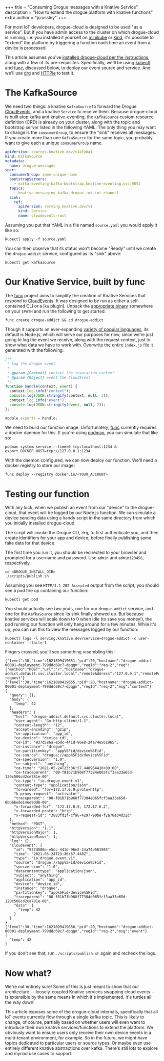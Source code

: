 +++
title = "Consuming Drogue messages with a Knative Service"
description = "How to extend the drogue platform with knative functions"
extra.author = "jcrossley"
+++

For most IoT developers, drogue-cloud is designed to be used "as a
service". But if you have admin access to the cluster on which
drogue-cloud is running, i.e. you installed it yourself on [minikube]
or [kind], it's possible to "extend" the platform by triggering a
function each time an event from a device is processed.

This article assumes you've [installed drogue-cloud per the
instructions](https://book.drogue.io/drogue-cloud/dev/deployment/index.html),
along with a few of its pre-requisites. Specifically, we'll be using
[kubectl] and [func], discussed below, to deploy our event source and
service. And we'll use [drg] and [HTTPie] to test it.

<!-- more -->


# The KafkaSource

We need two things: a knative `KafkaSource` to forward the Drogue
[CloudEvents], and a knative `Service` to receive them. Because
drogue-cloud is built atop kafka and knative-eventing, the
`KafkaSource` custom resource definition (CRD) is already on your
cluster, along with the topic and bootstrap server listed in the
following YAML. The only thing you may want to change is the
`consumerGroup`, to ensure the "sink" receives all messages. If you
create more than one `KafkaSource` for the same topic, you probably
want to give each a unique `consumerGroup` name.

~~~yaml
apiVersion: sources.knative.dev/v1alpha1
kind: KafkaSource
metadata:
  name: drogue-messages
spec:
  consumerGroup: some-unique-name
  bootstrapServers:
    - kafka-eventing-kafka-bootstrap.knative-eventing.svc:9092
  topics:
    - knative-messaging-kafka.drogue-iot.iot-channel
  sink:
    ref:
      apiVersion: serving.knative.dev/v1
      kind: Service
      name: cloudevents-rust
~~~

Assuming you put that YAML in a file named `source.yaml` you would
apply it like so:

```shell
kubectl apply -f source.yaml
```

You can then observe that its status won't become "Ready" until we
create the `drogue-addict` service, configured as its "sink" above:

```shell
kubectl get kafkasource
```


# Our Knative Service, built by func

The [func] project aims to simplify the creation of Knative Services
that respond to [CloudEvents]. It was designed to be run as either a
self-contained CLI or a [`kn` plugin]. Unpack the [appropriate
binary](https://github.com/boson-project/func/releases/latest)
somewhere on your `$PATH` and run the following to get started:

```shell
func create drogue-addict && cd drogue-addict
```

Though it supports an ever-expanding [variety of popular
languages](https://github.com/boson-project/func/blob/main/docs/guides/developers_guide.md),
its default is Node.js, which will serve our purposes for now, since
we're just going to log the event we receive, along with the request
context, just to show what data we have to work with.  Overwrite the
entire `index.js` file it generated with the following:

~~~javascript
/**
 * Log the drogue event 
 *
 * @param {Context} context the invocation context
 * @param {Object} event the CloudEvent 
 */
function handle(context, event) {
  context.log.info("context");
  console.log(JSON.stringify(context, null, 2));
  context.log.info("event");
  console.log(JSON.stringify(event, null, 2));
};

module.exports = handle;
~~~

We need to build our function image. Unfortunately, [func] currently
requires a docker daemon for this. If you're using [podman], you can
simulate that like so:

```shell
podman system service --time=0 tcp:localhost:1234 &
export DOCKER_HOST=tcp://127.0.0.1:1234
```

With the daemon configured, we can now deploy our function. We'll need a
docker registry to store our image:

```shell
func deploy --registry docker.io/<YOUR_ACCOUNT>
```


# Testing our function

With any luck, when we publish an event from our "device" to the
drogue-cloud, that event will be logged by our Node.js function. We can
simulate a device sending data using a handy script in the same
directory from which you initially installed drogue-cloud.

The script will invoke the Drogue CLI, `drg`, to first authenticate
you, and then create identifiers for your app and device, before
finally publishing some fake data for that device.

The first time you run it, you should be redirected to your browser
and prompted for a username and password. Use `admin` and
`admin123456`, respectively.

```shell
cd <DROGUE_INSTALL_DIR>
./scripts/publish.sh
```

Assuming you see `HTTP/1.1 202 Accepted` output from the script, you
should see a pod fire up containing our function:

```shell
kubectl get pod
```

You should actually see _two_ pods, one for our `drogue-addict`
service, and one for the `KafkaSource` since its sink finally showed
up. But because knative services will scale down to 0 when idle (to
save you money!), the pod running our function will only hang around
for a few minutes. While it's up, you can run this to view the
messages logged by our function:

```shell
kubectl logs -l serving.knative.dev/service=drogue-addict -c user-container --tail=-1
```

Fingers crossed, you'll see something resembling this:

```shell
{"level":30,"time":1621899419651,"pid":20,"hostname":"drogue-addict-00001-deployment-799ddc69c7-dpqgm","reqId":"req-2","req":{"method":"POST","url":"/","hostname":"drogue-addict.default.svc.cluster.local","remoteAddress":"127.0.0.1","remotePort":35672},"msg":"incoming request"}
{"level":30,"time":1621899419655,"pid":20,"hostname":"drogue-addict-00001-deployment-799ddc69c7-dpqgm","reqId":"req-2","msg":"context"}
{
  "query": {},
  "body": {
    "temp": 42
  },
  "headers": {
    "host": "drogue-addict.default.svc.cluster.local",
    "user-agent": "Go-http-client/1.1",
    "content-length": "12",
    "accept-encoding": "gzip",
    "ce-application": "app_id",
    "ce-device": "device_id",
    "ce-id": "937d586a-e5dc-441d-96e8-24a74e561965",
    "ce-instance": "drogue",
    "ce-partitionkey": "app%5Fid/device%5Fid",
    "ce-source": "drogue://app%5Fid/device%5Fid",
    "ce-specversion": "1.0",
    "ce-subject": "anything",
    "ce-time": "2021-05-24T23:36:57.448964410+00:00",
    "ce-traceparent": "00-f81b71b968f77384e065fcf3aa33e65d-120c506cd2ce781e-00",
    "ce-type": "io.drogue.event.v1",
    "content-type": "application/json",
    "forwarded": "for=172.17.0.9;proto=http",
    "k-proxy-request": "activator",
    "traceparent": "00-f81b71b968f77384e065fcf3aa33e65d-6bbbbe6e14ee9dd8-00",
    "x-forwarded-for": "172.17.0.9, 172.17.0.2",
    "x-forwarded-proto": "http",
    "x-request-id": "3883fd1f-cfa6-4297-90be-f2a78e34d32c"
  },
  "method": "POST",
  "httpVersion": "1.1",
  "httpVersionMajor": 1,
  "httpVersionMinor": 1,
  "log": {},
  "cloudevent": {
    "id": "937d586a-e5dc-441d-96e8-24a74e561965",
    "time": "2021-05-24T23:36:57.448Z",
    "type": "io.drogue.event.v1",
    "source": "drogue://app%5Fid/device%5Fid",
    "specversion": "1.0",
    "datacontenttype": "application/json",
    "subject": "anything",
    "application": "app_id",
    "device": "device_id",
    "instance": "drogue",
    "partitionkey": "app%5Fid/device%5Fid",
    "traceparent": "00-f81b71b968f77384e065fcf3aa33e65d-120c506cd2ce781e-00",
    "data": {
      "temp": 42
    }
  }
}
{"level":30,"time":1621899419656,"pid":20,"hostname":"drogue-addict-00001-deployment-799ddc69c7-dpqgm","reqId":"req-2","msg":"event"}
{
  "temp": 42
}
```

If you don't see that, run `./scripts/publish.sh` again and recheck
the logs.

# Now what?

We're not entirely sure! Some of this is just meant to show that our
architecture -- loosely-coupled Knative services swapping cloud events
-- is extensible by the same means in which it's implemented. It's
turtles all the way down!

This article exposes some of the drogue-cloud internals, specifically
that all IoT events currently flow through a single kafka topic. This
is likely to change, of course, partially based on whether users will
even want to introduce their own knative services/functions to extend
the platform. We obviously want to ensure users only receive their own
device events in a multi-tenant environment, for example. So in the
future, we might have topics dedicated to particular users or source
types. Or maybe even use entirely different knative abstractions over
kafka. There's still lots to explore and myriad use cases to support.



[minikube]: https://minikube.sigs.k8s.io/
[kind]: https://kind.sigs.k8s.io/
[podman]: https://podman.io/
[func]: https://github.com/boson-project/func
[kubectl]: https://kubernetes.io/docs/tasks/tools/
[drg]: https://github.com/drogue-iot/drg
[HTTPie]: https://httpie.io/
[CloudEvents]: https://cloudevents.io/
[kn plugin]: https://github.com/knative/client/blob/main/docs/README.md
